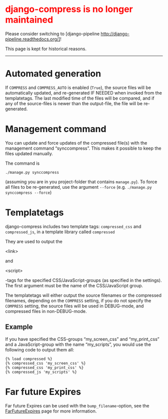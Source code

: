 # <font color='red'>django-compress is no longer maintained</font> #
Please consider switching to [django-pipeline http://django-pipeline.readthedocs.org/]!

This page is kept for historical reasons.

---

# Automated generation #
If `COMPRESS` and `COMPRESS_AUTO` is enabled (`True`), the source files will be automatically updated, and re-generated IF NEEDED when invoked from the templatetags. The last modified time of the files will be compared, and if any of the source-files is newer than the output-file, the file will be re-generated.

# Management command #
You can update and force updates of the compressed file(s) with the management command “synccompress”. This makes it possible to keep the files updated manually.

The command is
```
./manage.py synccompress
```
(assuming you are in you project-folder that contains `manage.py`). To force all files to be re-generated, use the argument `--force` (e.g. `./manage.py synccompress --force`)

# Templatetags #
django-compress includes two template tags: `compressed_css` and `compressed_js`, in a template library called `compressed`

They are used to output the 

&lt;link&gt;

 and 

&lt;script&gt;

-tags for the specified CSS/JavaScript-groups (as specified in the settings). The first argument must be the name of the CSS/JavaScript group.

The templatetags will either output the source filenames or the compressed filenames, depending on the `COMPRESS` setting, if you do not specify the `COMPRESS` setting, the source files will be used in DEBUG-mode, and compressed files in non-DEBUG-mode.
## Example ##
If you have specified the CSS-groups “my\_screen\_css” and “my\_print\_css” and a JavaScript-group with the name “my\_scripts”, you would use the following code to output them all:

```
{% load compressed %}
{% compressed_css 'my_screen_css' %}
{% compressed_css 'my_print_css' %}
{% compressed_js 'my_scripts' %}
```

# Far future Expires #
Far future Expires can be used with the `bump_filename`-option, see the [FarFutureExpires](FarFutureExpires.md) page for more information.